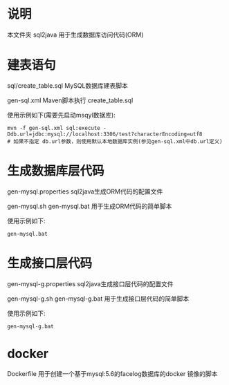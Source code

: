 # 说明

本文件夹 sql2java 用于生成数据库访问代码(ORM)

# 建表语句
sql/create_table.sql MySQL数据库建表脚本

gen-sql.xml Maven脚本执行 create_table.sql

使用示例如下(需要先启动msqyl数据库):

	mvn -f gen-sql.xml sql:execute -Ddb.url=jdbc:mysql://localhost:3306/test?characterEncoding=utf8
	# 如果不指定 db.url参数，则使用默认本地数据库实例(参见gen-sql.xml中db.url定义)


# 生成数据库层代码

gen-mysql.properties sql2java生成ORM代码的配置文件

gen-mysql.sh gen-mysql.bat 用于生成ORM代码的简单脚本

使用示例如下:

	gen-mysql.bat

# 生成接口层代码

gen-mysql-g.properties sql2java生成接口层代码的配置文件

gen-mysql-g.sh gen-mysql-g.bat 用于生成接口层代码的简单脚本

使用示例如下:

	gen-mysql-g.bat

# docker

Dockerfile 用于创建一个基于mysql:5.6的facelog数据库的docker 镜像的脚本

